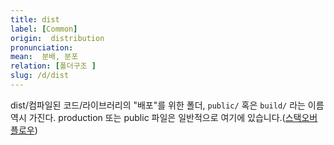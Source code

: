 ```yaml
---
title: dist
label: [Common]
origin:  distribution
pronunciation: 
mean:  분배, 분포
relation: [폴더구조 ]
slug: /d/dist
---
```


<content>
<p>dist/컴파일된 코드/라이브러리의 "배포"를 위한 폴더, <code>public/</code> 혹은 <code>build/</code> 라는 이름 역시 가진다. production 또는 public 파일은 일반적으로 여기에 있습니다.(<a href="https://stackoverflow.com/questions/22842691/what-is-the-meaning-of-the-dist-directory-in-open-source-projects">스택오버플로우</a>)</p>
</content>
